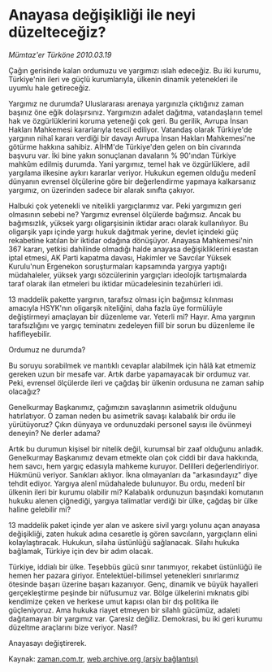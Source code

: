 # Anayasa değişikliği ile neyi düzelteceğiz?

*Mümtaz'er Türköne 2010.03.19*

<tr><td class="metin" colspan="2" style="padding-top: 20px; padding-left: 5px; ">Çağın gerisinde kalan ordumuzu ve yargımızı ıslah edeceğiz. Bu iki kurumu, Türkiye'nin ileri ve güçlü kurumlarıyla, ülkenin dinamik yetenekleri ile uyumlu hale getireceğiz.</td></tr><tr><td class="metin" colspan="2" style="padding-top: 20px; padding-left: 5px; "><p>Yargımız ne durumda? Uluslararası arenaya yargınızla çıktığınız zaman başınız öne eğik dolaşırsınız. Yargımızın adalet dağıtma, vatandaşların temel hak ve özgürlüklerini koruma yeteneği çok geri. Bu gerilik, Avrupa İnsan Hakları Mahkemesi kararlarıyla tescil ediliyor. Vatandaş olarak Türkiye'de yargının nihaî kararı verdiği bir davayı Avrupa İnsan Hakları Mahkemesi'ne götürme hakkına sahibiz. AİHM'de Türkiye'den gelen on bin civarında başvuru var. İki bine yakın sonuçlanan davaların % 90'ından Türkiye mahkûm edilmiş durumda. Yani yargımız, temel hak ve özgürlüklere, adil yargılama ilkesine aykırı kararlar veriyor. Hukukun egemen olduğu medenî dünyanın evrensel ölçülerine göre bir değerlendirme yapmaya kalkarsanız yargımız, on üzerinden sadece bir alarak sınıfta çakıyor.
<p>Halbuki çok yetenekli ve nitelikli yargıçlarımız var. Peki yargımızın geri olmasının sebebi ne? Yargımız evrensel ölçülerde bağımsız. Ancak bu bağımsızlık, yüksek yargı oligarşisinin iktidar aracı olarak kullanılıyor. Bu oligarşik yapı içinde yargı hukuk dağıtmak yerine, devlet içindeki güç rekabetine katılan bir iktidar odağına dönüşüyor. Anayasa Mahkemesi'nin 367 kararı, yetkisi dahilinde olmadığı halde anayasa değişikliklerini esastan iptal etmesi, AK Parti kapatma davası, Hakimler ve Savcılar Yüksek Kurulu'nun Ergenekon soruşturmaları kapsamında yargıya yaptığı müdahaleler, yüksek yargı sözcülerinin yargıçları ideolojik tartışmalarda taraf olarak ilan etmeleri bu iktidar mücadelesinin tezahürleri idi.
<p>13 maddelik pakette yargının, tarafsız olması için bağımsız kılınması amacıyla HSYK'nın oligarşik niteliğini, daha fazla üye formülüyle değiştirmeyi amaçlayan bir düzenleme var. Yeterli mi? Hayır. Ama yargının tarafsızlığını ve yargıç teminatını zedeleyen fiilî bir sorun bu düzenleme ile hafifleyebilir.
<p>Ordumuz ne durumda?
<p>Bu soruyu sorabilmek ve mantıklı cevaplar alabilmek için hâlâ kat etmemiz gereken uzun bir mesafe var. Artık darbe yapamayacak bir ordumuz var. Peki, evrensel ölçülerde ileri ve çağdaş bir ülkenin ordusuna ne zaman sahip olacağız?
<p>Genelkurmay Başkanımız, çağımızın savaşlarının asimetrik olduğunu hatırlatıyor. O zaman neden bu asimetrik savaşı kalabalık bir ordu ile yürütüyoruz? Çıkın dünyaya ve ordunuzdaki personel sayısı ile övünmeyi deneyin? Ne derler adama?
<p>Artık bu durumun kişisel bir nitelik değil, kurumsal bir zaaf olduğunu anladık. Genelkurmay Başkanımız devam etmekte olan çok ciddi bir dava hakkında, hem savcı, hem yargıç edasıyla mahkeme kuruyor. Delilleri değerlendiriyor. Hükmünü veriyor. Sanıkları aklıyor. İkna olmayanları da "arkasındayız" diye tehdit ediyor. Yargıya alenî müdahalede bulunuyor. Bu ordu, medenî bir ülkenin ileri bir kurumu olabilir mi? Kalabalık ordunuzun başındaki komutanın hukuku alenen çiğnediği, yargıya talimatlar verdiği bir ülke, çağdaş bir ülke haline gelebilir mi?
<p>13 maddelik paket içinde yer alan ve askere sivil yargı yolunu açan anayasa değişikliği, zaten hukuk adına cesaretle iş gören savcıların, yargıçların elini kolaylaştıracak. Hukukun, silaha üstünlüğü sağlanacak. Silahı hukuka bağlamak, Türkiye için dev bir adım olacak.
<p>Türkiye, iddialı bir ülke. Teşebbüs gücü sınır tanımıyor, rekabet üstünlüğü ile hemen her pazara giriyor. Entelektüel-bilimsel yetenekleri sınırlarımız ötesinde başarı üzerine başarı kazanıyor. Genç, dinamik ve büyük hayalleri gerçekleştirme peşinde bir nüfusumuz var. Bölge ülkelerini mıknatıs gibi kendimize çeken ve herkese umut kapısı olan bir dış politika ile güçleniyoruz. Ama hukuka riayet etmeyen bir silahlı gücümüz, adaleti dağıtamayan bir yargımız var. Çaresiz değiliz. Demokrasi, bu iki geri kurumu düzeltme araçlarını bize veriyor. Nasıl?
<p>Anayasayı değiştirerek.<br/></p></p></p></p></p></p></p></p></p></p></td></tr>

Kaynak: [zaman.com.tr](http://zaman.com.tr/yazar.do?yazino=963384), [web.archive.org (arşiv bağlantısı)](http://web.archive.org/web/20100328021913/http://zaman.com.tr:80/yazar.do?yazino=963384)
